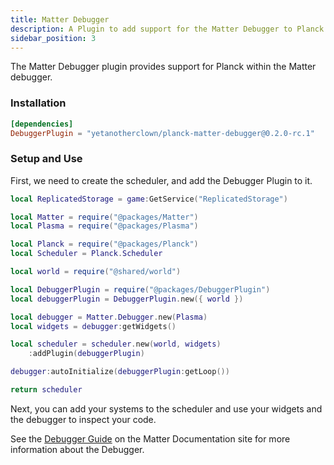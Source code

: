 ```yaml
---
title: Matter Debugger
description: A Plugin to add support for the Matter Debugger to Planck
sidebar_position: 3
---
```


The Matter Debugger plugin provides support for Planck within the Matter
debugger.

### Installation

```toml title="wally.toml"
[dependencies]
DebuggerPlugin = "yetanotherclown/planck-matter-debugger@0.2.0-rc.1"
```

### Setup and Use

First, we need to create the scheduler, and add the Debugger Plugin to it.

```lua title="src/shared/scheduler.luau"
local ReplicatedStorage = game:GetService("ReplicatedStorage")

local Matter = require("@packages/Matter")
local Plasma = require("@packages/Plasma")

local Planck = require("@packages/Planck")
local Scheduler = Planck.Scheduler

local world = require("@shared/world")

local DebuggerPlugin = require("@packages/DebuggerPlugin")
local debuggerPlugin = DebuggerPlugin.new({ world })

local debugger = Matter.Debugger.new(Plasma)
local widgets = debugger:getWidgets()

local scheduler = scheduler.new(world, widgets)
    :addPlugin(debuggerPlugin)

debugger:autoInitialize(debuggerPlugin:getLoop())

return scheduler
```

Next, you can add your systems to the scheduler and use your widgets and the debugger to inspect your code.

See the [Debugger Guide](https://matter-ecs.github.io/matter/docs/Guides/MatterDebugger) on the Matter Documentation site for more information about the Debugger.